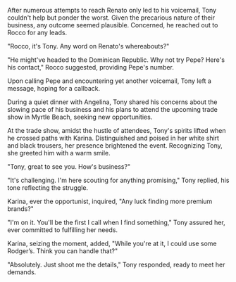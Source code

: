 After numerous attempts to reach Renato only led to his voicemail, Tony couldn't help but ponder the worst. Given the precarious nature of their business, any outcome seemed plausible. Concerned, he reached out to Rocco for any leads.

"Rocco, it's Tony. Any word on Renato's whereabouts?"

"He might've headed to the Dominican Republic. Why not try Pepe? Here's his contact," Rocco suggested, providing Pepe's number.

Upon calling Pepe and encountering yet another voicemail, Tony left a message, hoping for a callback.

During a quiet dinner with Angelina, Tony shared his concerns about the slowing pace of his business and his plans to attend the upcoming trade show in Myrtle Beach, seeking new opportunities.

At the trade show, amidst the hustle of attendees, Tony's spirits lifted when he crossed paths with Karina. Distinguished and poised in her white shirt and black trousers, her presence brightened the event. Recognizing Tony, she greeted him with a warm smile.

"Tony, great to see you. How's business?"

"It's challenging. I'm here scouting for anything promising," Tony replied, his tone reflecting the struggle.

Karina, ever the opportunist, inquired, "Any luck finding more premium brands?"

"I'm on it. You'll be the first I call when I find something," Tony assured her, ever committed to fulfilling her needs.

Karina, seizing the moment, added, "While you're at it, I could use some Rodger’s. Think you can handle that?"

"Absolutely. Just shoot me the details," Tony responded, ready to meet her demands.